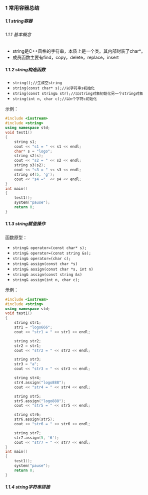 ### 1 常用容器总结
##### 1.1 string容器
###### 1.1.1 基本概念
- string是C++风格的字符串，本质上是一个类。其内部封装了char*。
- 成员函数主要有find，copy，delete，replace，insert

##### 1.1.2 string构造函数
- ```string();//生成空string```
- ```string(const char* s);//以字符串s初始化```
- ```string(const string& str);//以string对象初始化另一个string对象```
- ```string(int n, char c);//以n个字符c初始化```

示例：
```c++
#include <iostream>
#include <string>
using namespace std;
void test1()
{
	string s1;
	cout << "s1 = " << s1 << endl;
	char* s = "logo";
	string s2(s);
	cout << "s2 = " << s2 << endl;
	string s3(s2);
	cout << "s3 = " << s3 << endl;
	string s4(5, 'g');
	cout << "s4 ="  << s4 << endl;
}
int main()
{
	test1();
	system("pause");
	return 0;
}
```
##### 1.1.3 string赋值操作

函数原型：
- ```string& operator=(const char* s);```
- ```string& operator=(const string &s);```
- ```string& operator=(char c);```
- ```string& assign(const char *s)```
- ```string& assign(const char *s, int n)```
- ```string& assign(const string &s)```
- ```string& assign(int n, char c);```

示例：
```c++
#include <iostream>
#include <string>
using namespace std;
void test1()
{
	string str1;
	str1 = "logo666";
	cout << "str1 = " << str1 << endl;

	string str2;
	str2 = str1;
	cout << "str2 = " << str2 << endl;

	string str3;
	str3 = "a";
	cout << "str3 = " << str3 << endl;

	string str4;
	str4.assign("logo888");
	cout << "str4 = " << str4 << endl;

	string str5;
	str5.assign("logo888");
	cout << "str5 = " << str5 << endl;

	string str6;
	str6.assign(str5);
	cout << "str6 = " << str6 << endl;

	string str7;
	str7.assign(5, '6');
	cout << "str7 = " << str7 << endl;
}
int main()
{
	test1();
	system("pause");
	return 0;
}
```

##### 1.1.4 string字符串拼接
